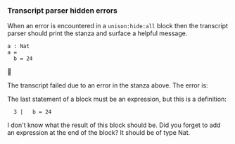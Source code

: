 
### Transcript parser hidden errors

When an error is encountered in a `unison:hide:all` block
then the transcript parser should print the stanza
and surface a helpful message.

```unison
a : Nat
a = 
  b = 24
```



🛑

The transcript failed due to an error in the stanza above. The error is:


  The last statement of a block must be an expression, but this is a definition:
  
      3 |   b = 24
  
  I don't know what the result of this block should be.
  Did you forget to add an expression at the end of the block?
  It should be of type Nat.

